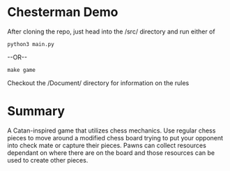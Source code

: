 # Chesterman Demo

After cloning the repo, just head into the /src/ directory and run either of

```shell
python3 main.py
```
  
  --OR--
  
```shell
make game
```
  
Checkout the /Document/ directory for information on the rules

# Summary

A Catan-inspired game that utilizes chess mechanics. Use regular chess pieces to move around a modified chess board trying to put your opponent into check mate or capture their pieces. Pawns can collect resources dependant on where there are on the board and those resources can be used to create other pieces.
